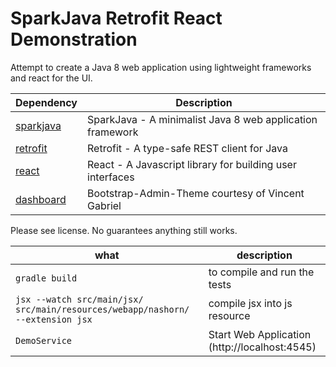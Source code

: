 # SparkJava Retrofit React Demonstration

Attempt to create a Java 8 web application using lightweight frameworks and react for the UI.

Dependency | Description
--------|------------
[sparkjava](http://sparkjava.com/) | SparkJava - A minimalist Java 8 web application framework
[retrofit](http://square.github.io/retrofit/) | Retrofit - A type-safe REST client for Java
[react](http://facebook.github.io/react/) | React - A Javascript library for building user interfaces
[dashboard](https://github.com/VinceG/Bootstrap-Admin-Theme) | Bootstrap-Admin-Theme courtesy of Vincent Gabriel

Please see license.  No guarantees anything still works.

what | description
-----|------------
`gradle build` | to compile and run the tests
`jsx --watch src/main/jsx/ src/main/resources/webapp/nashorn/ --extension jsx` | compile jsx into js resource
`DemoService` | Start Web Application (http://localhost:4545)
